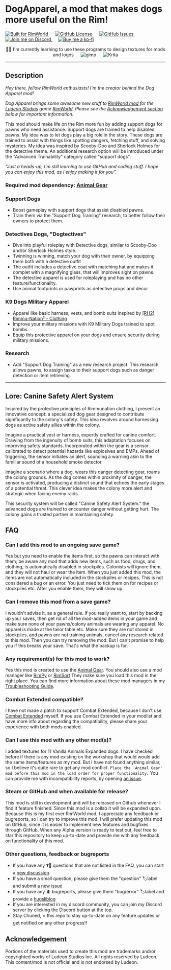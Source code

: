 # DogApparel, a mod that makes dogs more useful on the Rim!

<a href="https://rimworldgame.com">
  <img alt="Built for RimWorld" src="https://img.shields.io/badge/dynamic/xml?url=https%3A%2F%2Fraw.githubusercontent.com%2FChunnyluny%2FDogApparel%2Fmaster%2FAbout%2FAbout.xml&query=%2FModMetaData%2FsupportedVersions%2Fli%5Blast()%5D&label=Built%20for%20RimWorld&style=for-the-badge&color=magenta" />
</a>
&emsp;
<a href="https://github.com/Chunnyluny/DogApparel/blob/master/LICENSE">
  <img alt="GitHub License" src="https://img.shields.io/github/license/Chunnyluny/DogApparel?style=for-the-badge&logo=github&color=magenta" />
</a>
&emsp;
<a href="https://github.com/Chunnyluny/DogApparel/issues">
  <img alt="GitHub Issues" src="https://img.shields.io/github/issues/Chunnyluny/DogApparel?style=for-the-badge&logo=github&color=magenta" />
</a>
&emsp;
<a href="https://discord.gg/NjbW9RTQkA">
  <img alt="Join me on Discord" src="https://img.shields.io/badge/join_me_on-discord-magenta?style=for-the-badge&logo=discord" />
</a>
&emsp;
<a href="https://ko-fi.com/I2I8ND4C0">
  <img alt="Buy me a ko-fi" src="https://shields.io/badge/ko--fi-Buy_me_a_ko_fi-magenta?style=for-the-badge&logo=ko-fi" />
</a>
<p align="center">👩‍🎨 I'm currently learning to use these programs to design textures for mods and logos
&emsp;
  <img alt="gimp" src="https://img.shields.io/badge/gimp-magenta?style=for-the-badge&logo=gimp" />
&emsp;
  <img alt="Krita" src="https://img.shields.io/badge/Krita-magenta?style=for-the-badge&logo=krita" />
</p>

---

## Description

_Hey there, fellow RimWorld enthusiasts! I'm the creator behind the Dog Apparel mod!_

_Dog Apparel brings some awesome new stuff to [RimWorld mod](https://rimworldwiki.com/wiki/Mods) for the [Ludeon Studios](https://ludeon.com/) game [RimWorld](https://rimworldgame.com/). Please see the [Acknowledgement section](#acknowledgement) below for important information._

This mod should make life on the Rim more fun by adding support dogs for pawns who need assistance. Support dogs are trained to help disabled pawns. My idea was to let dogs play a big role in the story. These dogs are trained to assist with things like spotting dangers, fetching stuff, and solving mysteries. My idea was inspired by Scooby-Doo and Sherlock Holmes for the detective theme. An additional research option will be introduced under the "Advanced Trainability" category called "support dogs".

_“Just a heads-up, I'm still learning to use GitHub and coding stuff. I hope you can enjoy this mod, as I enjoy making it for you”._

### Required mod dependency: [Animal Gear](https://steamcommunity.com/workshop/filedetails/?id=1541438907)

### Support Dogs

- Boost gameplay with support dogs that assist disabled pawns.
- Train them via the "Support Dog Training" research, to better follow their owners to protect them.

### Detectives Dogs, "Dogtectives"

- Dive into playful roleplay with Detective dogs, similar to Scooby-Doo and/or Sherlock Holmes style.
- Twinning is winning, match your dog with their owner, by equipping them both with a detective outfit
- The outfit includes a detective coat with matching hat and makes it complet with a magnifying glass, that will improves sight on pawns.
- The detective apparel is used for roleplaying and has no other feature/functionailty.
- Use animal footprints or pawprints as detective props and decor

### K9 Dogs Military Apparel 

- Apparel like basic harness, vests, and bomb suits inspired by [[RH2] Rimmu-Nation² - Clothing](https://steamcommunity.com/workshop/filedetails/?id=2563506048)
- Improve your military missions with K9 Military Dogs trained to spot bombs.
- Equip this protective apparel on your dogs and ensure security during military missions.

### Research
- Add "Support Dog Training" as a new research project. This research allows pawns, to assign tasks to their support dogs such as danger detection or item retrieving.

---

## Lore: Canine Safety Alert System

Inspired by the protective principles of Rimmunation clothing, I present an innovative concept: a specialized dog gear designed to contribute significantly to the colony's safety. This idea revolves around harnessing dogs as active safety allies within the colony.

Imagine a practical vest or harness, expertly crafted for canine comfort. Drawing from the ingenuity of bomb suits, this adaptation focuses on improving safety standards. Incorporated within the gear is a sensor calibrated to detect potential hazards like explosives and EMPs. Ahead of triggering, the sensor initiates an alert, sounding a warning akin to the familiar sound of a household smoke detector.

Imagine a scenario where a dog, wears this danger detecting gear, roams the colony grounds. As the dog comes within proximity of danger, the sensor is activated, producing a distinct sound that echoes the early stages of a potential threat. This clever idea makes the colony more alert and strategic when facing enemy raids.

This security system will be called "Canine Safety Alert System." the advanced dogs are trained to encounter danger without getting hurt. The colony gains a trusted partner in maintaining safety.

## FAQ

### Can I add this mod to an ongoing save game?

Yes but you need to enable the items first, so the pawns can interact with them; be aware any mod that adds new items, such as food, drugs, and clothing, is automatically disabled in stockpiles. Colonists will ignore them, and they will not haul or wear the item. When you just added this mod, the items are not automatically included in the stockpiles or recipes. This is not considered a bug or an error. You just need to tick them on for recipes or stockpiles etc. After you enable them, they will show up.

### Can I remove this mod from a save game?

I wouldn't advise it, as a general rule. If you really want to, start by backing up your saves, then get rid of all the mod-added items in your game and make sure none of your pawns/colony animals are wearing any apparel. No apparel is made at the tailor table etc. Make sure they are not stored in stockpiles, and pawns are not training animals, cancel any research related to this mod. Then you can try removing the mod. But I can't promise to help you if this breaks your save. That's what the backup is for.

### Any requirement(s) for this mod to work?

Yes this mod is created to use the [Animal Gear](https://steamcommunity.com/workshop/filedetails/?id=1541438907). You should also use a mod manager like [RimPy](https://github.com/rimpy-custom/RimPy/releases) or [RimSort](https://github.com/RimSort/RimSort)
They make sure you load this mod in the right place. You can find more information about these mod managers in my [Troubleshooting Guide](https://github.com/Chunnyluny/troubleshootingguide/README.md).

### Combat Extended compatible?

I have not made a patch to support Combat Extended, because I don't use [Combat Extended](https://github.com/CombatExtended-Continued/CombatExtended) myself.
If you use Combat Extended in your modlist and have more info about regarding the compatibility, please share your experience with both mods enabled.

### Can I use this mod with any other mod(s)?

I added textures for 11 Vanilla Animals Expanded dogs. I have checked before if there is any mod existing on the workshop that would would add the same items/features as my mod. But I have not found anything similar, so I believe it's quite rare to get any mod conflict. ```Place the 'Animal Gear' mod before this mod in the load order for proper functionality.``` You can provide me with incompatibility reports, by opening [an issue](https://github.com/Chunnyluny/DogApparel/issues/new).

### Steam or GitHub and when available for release?

This mod is still in development and will be released on Github whenever I find it feature finished. Since this mod is a collab it will be expanded upon. Because this is my first ever RimWorld mod, I appreciate any feedback or bugreports, so I can try to improve this mod.
I will prefer updating this mod on GitHub, since it is easier to implement new features and bugfixes through GitHub. When any Alpha version is ready to test out, feel free to star this repository to keep up-to-date and provide me with any feedback on functionality of this mod.

### Other questions, feedback or bugreports

- If you have any ❓🤔 questions that are not listed in the FAQ, you can start a [new discussion](https://github.com/Chunnyluny/DogApparel/discussions)
- If you have a small question, please give them the "question" 🏷️label and submit [a new issue](https://github.com/Chunnyluny/DogApparel/issues/new)
- If you have any 🪲 bugreports, please give them "bug/error" 🏷️label and provide a [hugsliblog](https://steamcommunity.com/sharedfiles/filedetails/?id=2873415404)
- If you are interested in my discord community, you can join my Discord server by clicking the Discord button at the top.
- Stay Chuned, ⭐ this repo to stay up-to-date on any feature updates or get notified on any other progress!!

## Acknowledgement

Portions of the materials used to create this mod are trademarks and/or copyrighted works of Ludeon Studios Inc. All rights reserved by Ludeon. This content/mod is not official and is not endorsed by Ludeon.
